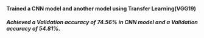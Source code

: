 #### Trained a CNN model and another model using Transfer Learning(VGG19)

##### Achieved a Validation accuracy of 74.56% in CNN model and a Validation accuracy of 54.81%.
